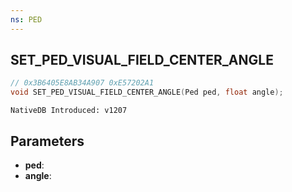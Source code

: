 ```yaml
---
ns: PED
---
```

## SET_PED_VISUAL_FIELD_CENTER_ANGLE

```c
// 0x3B6405E8AB34A907 0xE57202A1
void SET_PED_VISUAL_FIELD_CENTER_ANGLE(Ped ped, float angle);
```

```
NativeDB Introduced: v1207
```

## Parameters
* **ped**:
* **angle**:
